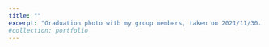 ```yaml
---
title: ""
excerpt: "Graduation photo with my group members, taken on 2021/11/30. <br/><img src='/images/3.JPG'>"
#collection: portfolio
---
```

